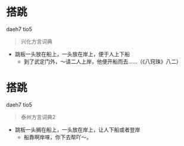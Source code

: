# 搭跳
daeh7 tio5
> 兴化方言词典
- 跳板一头放在船上，一头放在岸上，便于人上下船
  - 到了武定门外，～请二人上岸，他便开船而去……（《八窍珠》八二）

# 搭跳
daeh7 tio5
> 泰州方言词典2
- 跳板一头搁在船上，一头放在岸上，让人下船或者登岸
  - 船靠啊岸唻，你下去帮吖～。
